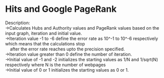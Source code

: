 # Hits and Google PageRank

Description:<br/>
->Calculates Hubs and Authority values and PageRank values based on the input graph, iteration and initial value.<br/>
->Iteration value -1 to -6 define the error rate as 10^-1 to 10^-6 respectively which means that the calculations stop<br/>
&nbsp;&nbsp;&nbsp;&nbsp;after the error rate reaches upto the precision specified.<br/>
->Iteration value greater than 0 define the number of iteration.<br/>
->Initial value of -1 and -2 initializes the starting values as 1/N and 1/sqrt(N) respectively where N is the number of webpages<br/>
->Initial value of 0 or 1 initializes the starting values as 0 or 1.
